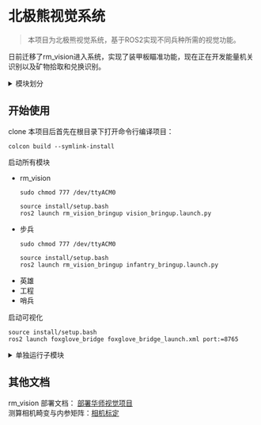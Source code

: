 # 北极熊视觉系统

> 本项目为北极熊视觉系统，基于ROS2实现不同兵种所需的视觉功能。

日前迁移了rm_vision进入系统，实现了装甲板瞄准功能，现在正在开发能量机关识别以及矿物拾取和兑换识别。

<details>
  <summary>模块划分</summary>
  &nbsp;
目前初步将整体系统划分为以下几个模块，各模块分别成为一个节点，通过ROS2节点进行通信：

- [x] 单目相机模块
- [ ] 全景相机模块
- [x] 串口通信模块
- [x] 装甲板识别模块
- [ ] 能量机关识别模块
- [ ] 弹丸识别模块
- [ ] 矿石识别模块
- [ ] 兑换站识别模块
- [ ] 自车状态模块（整合到串口模块中）
- [ ] 目标状态估计模块
- [ ] 车体动作指令模块

</details>

## 开始使用

clone 本项目后首先在根目录下打开命令行编译项目：
```shell
colcon build --symlink-install
```


启动所有模块
- rm_vision
  ```shell
  sudo chmod 777 /dev/ttyACM0

  source install/setup.bash
  ros2 launch rm_vision_bringup vision_bringup.launch.py
  ```
- 步兵
  ```shell
  sudo chmod 777 /dev/ttyACM0

  source install/setup.bash
  ros2 launch rm_vision_bringup infantry_bringup.launch.py
  ```
- 英雄
- 工程
- 哨兵

启动可视化
```shell
source install/setup.bash
ros2 launch foxglove_bridge foxglove_bridge_launch.xml port:=8765
```

<details>
  <summary>单独运行子模块</summary>
  &nbsp;
一般用不上，写在这只为了有时开发要调用 rv 独立模块调试

- 自瞄模块
    ```Shell
    source install/setup.bash
    ros2 launch auto_aim_bringup auto_aim.launch.py 
    ```

- 海康相机模块
    ```Shell
    source install/setup.bash
    ros2 launch hik_camera hik_camera.launch.py
    ```

- 串口模块
    ```Shell
    sudo chmod 777 /dev/ttyACM0

    source install/setup.bash
    ros2 launch rm_serial_driver serial_driver.launch.py
    ```

- 能量机关识别模块
    ```Shell
    source install/setup.bash
    ros2 launch rm_rune_detector rm_rune_detector.launch.py
    ```

</details>

## 其他文档
rm_vision 部署文档： [部署华师视觉项目](https://flowus.cn/lihanchen/share/0d472992-f136-4e0e-856f-89328e99c684) \
测算相机畸变与内参矩阵：[相机标定](https://flowus.cn/lihanchen/share/02a518a0-f1bb-47a5-8313-55f75bab21b5)
